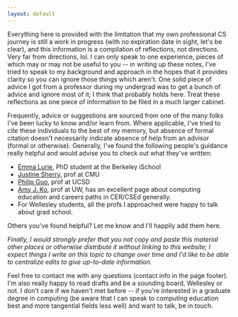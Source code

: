 ```yaml
---
layout: default
---
```


Everything here is provided with the limitation that my own professional CS journey is still a work in progress (with no expiration date in sight, let's be clear), and this information is a compilation of reflections, not directions. Very far from directions, lol. I can only speak to one experience, pieces of which may or may not be useful to you -- in writing up these notes, I've tried to speak to my background and approach in the hopes that it provides clarity so you can ignore those things which aren't. One solid piece of advice I got from a professor during my undergrad was to get a bunch of advice and ignore most of it; I think that probably holds here. Treat these reflections as one piece of information to be filed in a much larger cabinet.  

Frequently, advice or suggestions are sourced from one of the many folks I've been lucky to know and/or learn from. Where applicable, I've tried to cite these individuals to the best of my memory, but absence of formal citation doesn't necessarily indicate absence of help from an advisor (formal or otherwise). Generally, I've found the following people's guidance really helpful and would advise you to check out what they've written:
* [Emma Lurie](https://emmalurie.github.io/), PhD student at the Berkeley iSchool
* [Justine Sherry](https://people.eecs.berkeley.edu/~justine/advice.pdf), prof at CMU
* [Philip Guo](https://pg.ucsd.edu/), prof at UCSD
* [Amy J. Ko](https://faculty.washington.edu/ajko/cer), prof at UW, has an excellent page about computing education and careers paths in CER/CSEd generally.
* For Wellesley students, all the profs I approached were happy to talk about grad school.

Others you've found helpful? Let me know and I'll happily add them here.

_Finally, I would strongly prefer that you not copy and paste this material other places or otherwise distribute it without linking to this website; I expect things I write on this topic to change over time and I'd like to be able to centralize edits to give up-to-date information._

Feel free to contact me with any questions (contact info in the page footer). I'm also really happy to read drafts and be a sounding board, Wellesley or not. I don't care if we haven't met before -- if you're interested in a graduate degree in computing (be aware that I can speak to computing education best and more tangential fields less well) and want to talk, be in touch.


